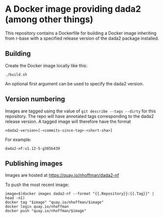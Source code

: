 # A Docker image providing dada2 (among other things)

This repository contains a Dockerfile for building a Docker image
inheriting from r-base with a specified release version of the dada2
package installed.

## Building

Create the Docker image locally like this:

```
./build.sh
```

An optional first argument can be used to specify the dada2 version.

## Version numbering

Images are tagged using the value of ``git describe --tags --dirty``
for this repository. The repo will have annotated tags corresponding
to the dada2 release version. A tagged image will therefore have the format

```
<dada2-version>[-<commits-since-tag>-<short-sha>]
```

For example:

```
dada2-nf:v1.12-5-g385b439
```

## Publishing images

Images are hosted at https://quay.io/nhoffman/dada2-nf

To push the most recent image:

```
image=$(docker images dada2-nf --format "{{.Repository}}:{{.Tag}}" | head -n1)
docker tag "$image" "quay.io/nhoffman/$image"
docker login quay.io/nhoffman
docker push "quay.io/nhoffman/$image"
```

